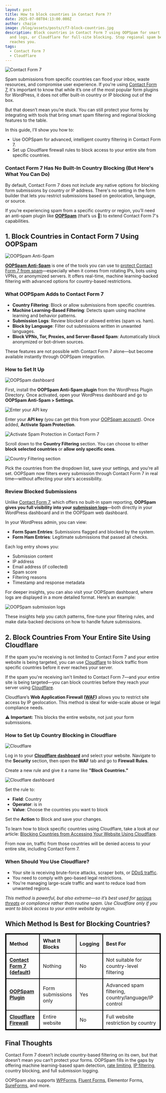 ```yaml
---
layout: post
title: How to block countries in Contact Form 7?
date: 2025-07-08T04:13:00.000Z
author: chazie
image: /blog/assets/posts/cf7-block-countries.jpg
description: Block countries in Contact Form 7 using OOPSpam for smart filtering
  and logs, or Cloudflare for full-site blocking. Stop regional spam before it
  reaches you.
tags:
  - Contact Form 7
  - Cloudflare
---
```

![Contact Form 7](/blog/assets/posts/using-contact-form-7.png "Contact Form 7")

Spam submissions from specific countries can flood your inbox, waste resources, and compromise user experience. If you're using [Contact Form 7](https://contactform7.com/), it's important to know that while it’s one of the most popular form plugins for WordPress, it does not offer built-in country or IP blocking out of the box.

But that doesn’t mean you’re stuck. You can still protect your forms by integrating with tools that bring smart spam filtering and regional blocking features to the table.

In this guide, I’ll show you how to:

* Use OOPSpam for advanced, intelligent country filtering in Contact Form 7.
* Set up Cloudflare firewall rules to block access to your entire site from specific countries.

### **Contact Form 7 Has No Built-In Country Blocking (But Here's What You Can Do)**

By default, Contact Form 7 does not include any native options for blocking form submissions by country or IP address. There's no setting in the form builder that lets you restrict submissions based on geolocation, language, or source.

If you’re experiencing spam from a specific country or region, you’ll need an anti-spam plugin like **[OOPSpam](https://www.oopspam.com/)** (that’s us 👋) to extend Contact Form 7's capabilities.

## **1. Block Countries in Contact Form 7 Using OOPSpam**

![OOPSpam Anti-Spam](/blog/assets/posts/oopspam-anti-spam-overview.png "OOPSpam Anti-Spam")

**[OOPSpam Anti-Spam](https://wordpress.org/plugins/oopspam-anti-spam/)** is one of the tools you can use to [protect Contact Form 7 from spam](https://www.oopspam.com/spam-filter-for-contactform7)—especially when it comes from rotating IPs, bots using VPNs, or anonymized servers. It offers real-time, machine learning-backed filtering with advanced options for country-based restrictions.

### **What OOPSpam Adds to Contact Form 7**

* **Country Filtering**: Block or allow submissions from specific countries.
* **Machine Learning-Based Filtering**: Detects spam using machine learning and behavior patterns.
* **Submission Logs**: Review blocked or allowed entries (spam vs. ham).
* **Block by Language**: Filter out submissions written in unwanted languages.
* **Block VPNs, Tor, Proxies, and Server-Based Spam**: Automatically block anonymized or bot-driven sources.

These features are not possible with Contact Form 7 alone—but become available instantly through OOPSpam integration.

### **How to Set It Up**

![OOPSpam dashboard ](/blog/assets/posts/oopspam-dashboard-api.png "OOPSpam dashboard ")

First, install the **OOPSpam Anti-Spam plugin** from the WordPress Plugin Directory. Once activated, open your WordPress dashboard and go to **OOPSpam Anti-Spam > Settings**.

![Enter your API key](/blog/assets/posts/my-api-key-field.png "Enter your API key")

Enter your **API key** (you can get this from your [OOPSpam account](https://app.oopspam.com/Identity/Account/Register)). Once added, **Activate** **Spam Protection**.

![Activate Spam Protection in Contact Form 7](/blog/assets/posts/activate-contact-form-7.png "Activate Spam Protection in Contact Form 7")

Scroll down to the **Country Filtering** section. You can choose to either **block selected countries** or **allow only specific ones**.

![Country Filtering section](/blog/assets/posts/country-filtering-settings.png "Country Filtering section")

Pick the countries from the dropdown list, save your settings, and you’re all set. OOPSpam now filters every submission through Contact Form 7 in real time—without affecting your site's accessibility.

### **Review Blocked Submissions**

Unlike [Contact Form 7](https://www.oopspam.com/blog/oopspam-supports-contact-form-7), which offers no built-in spam reporting, **OOPSpam gives you full visibility into your [submission logs](https://help.oopspam.com/wordpress/form-entries/)**—both directly in your WordPress dashboard and in the OOPSpam web dashboard.

In your WordPress admin, you can view:

* **Form Spam Entries**: Submissions flagged and blocked by the system.
* **Form Ham Entries**: Legitimate submissions that passed all checks.

Each log entry shows you:

* Submission content
* IP address
* Email address (if collected)
* Spam score
* Filtering reasons
* Timestamp and response metadata

For deeper insights, you can also visit your OOPSpam dashboard, where logs are displayed in a more detailed format. Here’s an example:

![OOPSpam submission logs](/blog/assets/posts/screenshot-1.png "OOPSpam submission logs")

These insights help you catch patterns, fine-tune your filtering rules, and make data-backed decisions on how to handle future submissions.

## **2. Block Countries From Your Entire Site Using Cloudflare**

If the spam you’re receiving is not limited to Contact Form 7 and your entire website is being targeted, you can use [Cloudflare](https://www.cloudflare.com/) to block traffic from specific countries before it ever reaches your server.

If the spam you're receiving isn't limited to Contact Form 7—and your entire site is being targeted—you can block countries before they reach your server using [Cloudflare](https://www.cloudflare.com/).

Cloudflare’s **Web Application Firewall ([WAF](https://www.cloudflare.com/lp/ppc/waf-x/))** allows you to restrict site access by IP geolocation. This method is ideal for wide-scale abuse or legal compliance needs.

⚠️ **Important:** This blocks the entire website, not just your form submissions.

### **How to Set Up Country Blocking in Cloudflare**

![Cloudflare](/blog/assets/posts/cloudflare-homepage.png "Cloudflare")

Log in to your **[Cloudflare dashboard](https://dash.cloudflare.com/)** and select your website. Navigate to the **Security** section, then open the **WAF** tab and go to **Firewall Rules**.

Create a new rule and give it a name like **"Block Countries."**

![Cloudflare dashboard](/blog/assets/posts/blocking-countries-in-cloudflare.png "Cloudflare dashboard")

Set the rule to:

* **Field**: Country
* **Operator**: is in
* **Value**: Choose the countries you want to block

Set the **Action** to Block and save your changes.

To learn how to block specific countries using Cloudflare, take a look at our article: [Blocking Countries from Accessing Your Website Using Cloudflare](https://www.oopspam.com/blog/blocking-countries-from-accessing-your-website-using-cloudflare)*.*

From now on, traffic from those countries will be denied access to your entire site, including Contact Form 7.

### **When Should You Use Cloudflare?**

* Your site is receiving brute-force attacks, scraper bots, or [DDoS traffic](https://en.wikipedia.org/wiki/Denial-of-service_attack).
* You need to comply with geo-based legal restrictions.
* You're managing large-scale traffic and want to reduce load from unwanted regions.

*This method is powerful, but also extreme—so it’s best used for [serious threats](https://www.oopspam.com/blog/common-cloudflare-turnstile-errors-in-wordpress-forms-and-how-to-fix-them) or compliance rather than routine spam. Use Cloudflare only if you want to block access to your entire website by region.*

## **Which Method Is Best for Blocking Countries?**

<style>
  table {
    border: 2px solid black;
    border-collapse: collapse;
    width: 100%;
  }
  th, td {
    border: 2px solid black;
    padding: 10px;
    text-align: left;
  }
  th {
    background-color: #f9f9f9;
    font-weight: bold;
  }
  td:first-child {
    font-weight: bold;
  }
  .underline {
    text-decoration: underline;
  }
</style>

<table>
  <thead>
    <tr>
      <th>Method</th>
      <th>What It Blocks</th>
      <th>Logging</th>
      <th>Best For</th>
    </tr>
  </thead>
  <tbody>
    <tr>
      <td><span class="underline">Contact Form 7 (default)</span></td>
      <td>Nothing</td>
      <td>No</td>
      <td>Not suitable for country-level filtering</td>
    </tr>
    <tr>
      <td><span class="underline">OOPSpam Plugin</span></td>
      <td>Form submissions only</td>
      <td>Yes</td>
      <td>Advanced spam filtering, country/language/IP control</td>
    </tr>
    <tr>
      <td><span class="underline">Cloudflare Firewall</span></td>
      <td>Entire website</td>
      <td>No</td>
      <td>Full website restriction by country</td>
    </tr>
  </tbody>
</table>

## **Final Thoughts**

Contact Form 7 doesn’t include country-based filtering on its own, but that doesn’t mean you can’t protect your forms. OOPSpam fills in the gaps by offering machine learning-based spam detection, [rate limiting](https://www.oopspam.com/blog/how-to-limit-form-submissions-in-contact-form-7), [IP filtering](https://www.oopspam.com/blog/how-to-block-vpn-and-data-center-ip-submissions-in-contact-form-7), country blocking, and full submission logging.

OOPSpam also supports [WPForms](https://www.oopspam.com/blog/how-to-block-countries-in-wpforms), [Fluent Forms](https://www.oopspam.com/blog/how-to-block-countries-in-fluent-forms), Elementor Forms, [SureForms](https://www.oopspam.com/blog/how-to-block-countries-in-sureforms), and more.

